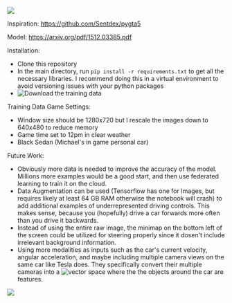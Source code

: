 ![](car1.gif)

Inspiration:
https://github.com/Sentdex/pygta5

Model:
https://arxiv.org/pdf/1512.03385.pdf

Installation:
* Clone this repository
* In the main directory, run ```pip install -r requirements.txt``` to get all the necessary libraries. I recommend doing this in a virtual environment to avoid versioning issues with your python packages
* ![Download the training data](https://www.kaggle.com/datasets/thelazyaz/gta-5-self-driving-car-balanced-data)

Training Data Game Settings:
* Window size should be 1280x720 but I rescale the images down to 640x480 to reduce memory
* Game time set to 12pm in clear weather
* Black Sedan (Michael's in game personal car)


Future Work:
* Obviously more data is needed to improve the accuracy of the model. Millions more examples would be a good start, and then use federated learning to train it on the cloud.
* Data Augmentation can be used (Tensorflow has one for Images, but requires likely at least 64 GB RAM otherwise the notebook will crash) to add additional examples of underrepresented driving controls. This makes sense, because you (hopefully) drive a car forwards more often than you drive it backwards. 
* Instead of using the entire raw image, the minimap on the bottom left of the screen could be utilized for steering properly since it dosen't include irrelevant background information.
* Using more modalities as inputs such as the car's current velocity, angular acceleration, and maybe including multiple camera views on the same car like Tesla does. They specifically convert their multiple cameras into a ![vector space](https://www.youtube.com/watch?v=j0z4FweCy4M) where the the objects around the car are features.

![](car2.gif)